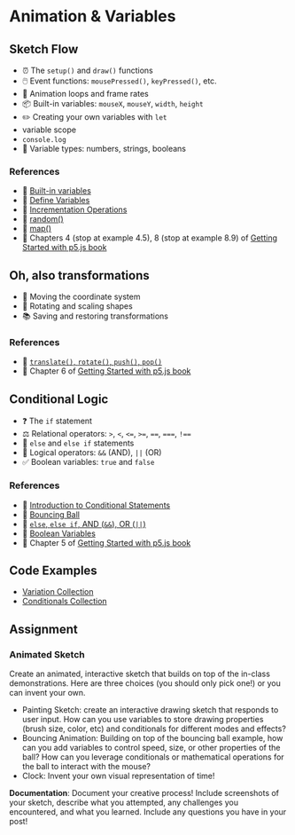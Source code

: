 # Animation & Variables

## Sketch Flow

- ⏰ The `setup()` and `draw()` functions
- 🖱️ Event functions: `mousePressed()`, `keyPressed()`, etc.
- 🔄 Animation loops and frame rates
- 📦 Built-in variables: `mouseX`, `mouseY`, `width`, `height`
- ✏️ Creating your own variables with `let`
- variable scope
- `console.log`
- 🔢 Variable types: numbers, strings, booleans

### References

- 🎥 [Built-in variables](https://thecodingtrain.com/tracks/code-programming-with-p5-js/code/2-variables/1-mouseX-mouseY)
- 🎥 [Define Variables](https://thecodingtrain.com/tracks/code-programming-with-p5-js/code/2-variables/2-define-variables)
- 🎥 [Incrementation Operations](https://thecodingtrain.com/tracks/code-programming-with-p5-js/code/2-variables/3-incrementation)
- 🎥 [random()](https://thecodingtrain.com/tracks/code-programming-with-p5-js/code/2-variables/4-random)
- 🎥 [map()](https://thecodingtrain.com/tracks/code-programming-with-p5-js/code/2-variables/5-map)
- 📖 Chapters 4 (stop at example 4.5), 8 (stop at example 8.9) of [Getting Started with p5.js book](https://ebookcentral.proquest.com/lib/nyulibrary-ebooks/detail.action?docID=4333728)

## Oh, also transformations

- 📐 Moving the coordinate system
- 🔄 Rotating and scaling shapes
- 📚 Saving and restoring transformations

### References

- 🎥 [`translate()`, `rotate()`, `push()`, `pop()`](https://thecodingtrain.com/tracks/transformations-in-p5)
- 📖 Chapter 6 of [Getting Started with p5.js book](https://ebookcentral.proquest.com/lib/nyulibrary-ebooks/detail.action?docID=4333728)

## Conditional Logic

- ❓ The `if` statement
- ⚖️ Relational operators: `>`, `<`, `<=`, `>=`, `==`, `===`, `!==`
- 🔀 `else` and `else if` statements
- 🔗 Logical operators: `&&` (AND), `||` (OR)
- ✅ Boolean variables: `true` and `false`

### References

- 🎥 [Introduction to Conditional Statements](https://thecodingtrain.com/tracks/code-programming-with-p5-js/code/3-conditionals/1-conditionals)
- 🎥 [Bouncing Ball](https://thecodingtrain.com/tracks/code-programming-with-p5-js/code/3-conditionals/2-bouncing)
- 🎥 [`else`, `else if`, AND (`&&`), OR (`||`)](https://thecodingtrain.com/tracks/code-programming-with-p5-js/code/3-conditionals/3-else-if-and-or)
- 🎥 [Boolean Variables](https://thecodingtrain.com/tracks/code-programming-with-p5-js/code/3-conditionals/4-boolean)
- 📖 Chapter 5 of [Getting Started with p5.js book](https://ebookcentral.proquest.com/lib/nyulibrary-ebooks/detail.action?docID=4333728)

## Code Examples

- [Variation Collection](https://editor.p5js.org/ima-cc/collections/aKxqpZOkV)
- [Conditionals Collection](https://editor.p5js.org/ima-cc/collections/O-fRRdULj)

## Assignment

### Animated Sketch

Create an animated, interactive sketch that builds on top of the in-class demonstrations. Here are three choices (you should only pick one!) or you can invent your own.

- Painting Sketch: create an interactive drawing sketch that responds to user input. How can you use variables to store drawing properties (brush size, color, etc) and conditionals for different modes and effects?
- Bouncing Animation: Building on top of the bouncing ball example, how can you add variables to control speed, size, or other properties of the ball? How can you leverage conditionals or mathematical operations for the ball to interact with the mouse?
- Clock: Invent your own visual representation of time!

**Documentation**: Document your creative process! Include screenshots of your sketch, describe what you attempted, any challenges you encountered, and what you learned. Include any questions you have in your post!
